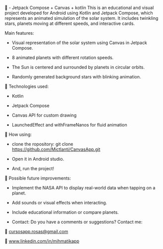 🌌 - Jetpack Compose + Canvas + kotlin
This is an educational and visual project developed for Android using Kotlin and Jetpack Compose, which represents an animated simulation of the solar system. It includes twinkling stars, planets moving at different speeds, and interactive cards.

Main features:
- Visual representation of the solar system using Canvas in Jetpack Compose.

- 8 animated planets with different rotation speeds.

- The Sun is centered and surrounded by planets in circular orbits.

- Randomly generated background stars with blinking animation.

📱 Technologies used:
- Kotlin

- Jetpack Compose

- Canvas API for custom drawing

- LaunchedEffect and withFrameNanos for fluid animation

🚀 How using:
- clone the ropository: git clone https://github.com/Mictlanti/CanvasApp.git

- Open it in Android studio.

- And, run the project!

🔧 Possible future improvements:
- Implement the NASA API to display real-world data when tapping on a planet.

- Add sounds or visual effects when interacting.

- Include educational information or compare planets.

-  Contact:
Do you have a comments or suggestions? Contact me:

📧 cursosapp.rosas@gmail.com

💼 www.linkedin.com/in/mihmatikapp
